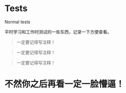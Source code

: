 # Tests
Normal tests

平时学习和工作时测试的一些东西，记录一下方便查看。

> 一定要记得写注释！

> 一定要记得写注释！

> 一定要记得写注释！

# 不然你之后再看一定一脸懵逼！